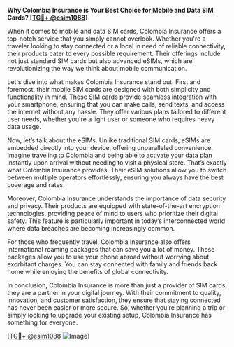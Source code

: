 **Why Colombia Insurance is Your Best Choice for Mobile and Data SIM Cards? [[TG💪+ @esim1088](https://t.me/s/esim1088)]**

When it comes to mobile and data SIM cards, Colombia Insurance offers a top-notch service that you simply cannot overlook. Whether you're a traveler looking to stay connected or a local in need of reliable connectivity, their products cater to every possible requirement. Their offerings include not just standard SIM cards but also advanced eSIMs, which are revolutionizing the way we think about mobile communication.

Let's dive into what makes Colombia Insurance stand out. First and foremost, their mobile SIM cards are designed with both simplicity and functionality in mind. These SIM cards provide seamless integration with your smartphone, ensuring that you can make calls, send texts, and access the internet without any hassle. They offer various plans tailored to different user needs, whether you're a light user or someone who requires heavy data usage.

Now, let’s talk about the eSIMs. Unlike traditional SIM cards, eSIMs are embedded directly into your device, offering unparalleled convenience. Imagine traveling to Colombia and being able to activate your data plan instantly upon arrival without needing to visit a physical store. That’s exactly what Colombia Insurance provides. Their eSIM solutions allow you to switch between multiple operators effortlessly, ensuring you always have the best coverage and rates.

Moreover, Colombia Insurance understands the importance of data security and privacy. Their products are equipped with state-of-the-art encryption technologies, providing peace of mind to users who prioritize their digital safety. This feature is particularly important in today’s interconnected world where data breaches are becoming increasingly common.

For those who frequently travel, Colombia Insurance also offers international roaming packages that can save you a lot of money. These packages allow you to use your phone abroad without worrying about exorbitant charges. You can stay connected with family and friends back home while enjoying the benefits of global connectivity.

In conclusion, Colombia Insurance is more than just a provider of SIM cards; they are a partner in your digital journey. With their commitment to quality, innovation, and customer satisfaction, they ensure that staying connected has never been easier or more secure. So, whether you’re planning a trip or simply looking to upgrade your existing setup, Colombia Insurance has something for everyone.

[[TG💪+ @esim1088](https://t.me/s/esim1088) ![Image](https://i.postimg.cc/Y0z9fWf4/image.png)]